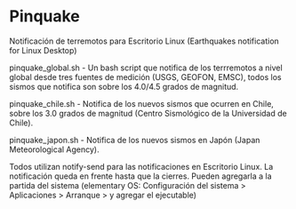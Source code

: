 # Pinquake
Notificación de terremotos para Escritorio Linux (Earthquakes notification for Linux Desktop)


pinquake_global.sh - Un bash script que notifica de los terrremotos a nivel global desde tres fuentes de medición (USGS, GEOFON, EMSC), todos los sismos que notifica son sobre los 4.0/4.5 grados de magnitud.

pinquake_chile.sh - Notifica de los nuevos sismos que ocurren en Chile, sobre los 3.0 grados de magnitud (Centro Sismológico de la Universidad de Chile).

pinquake_japon.sh - Notifica de los nuevos sismos en Japón (Japan Meteorological Agency).


Todos utilizan notify-send para las notificaciones en Escritorio Linux. La notificación queda en frente hasta que la cierres.
Pueden agregarla a la partida del sistema (elementary OS: Configuración del sistema > Aplicaciones > Arranque > y agregar el ejecutable)
